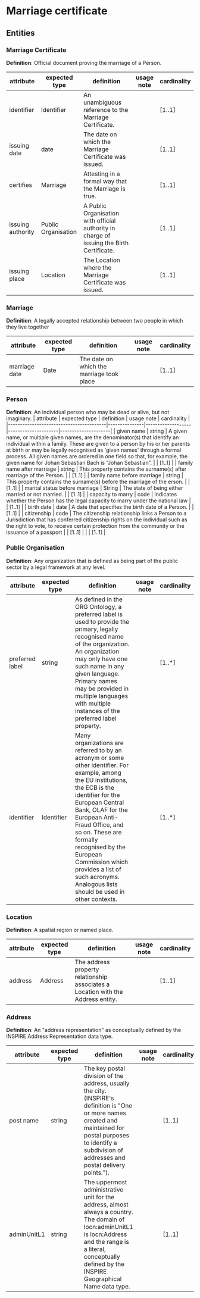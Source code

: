 # Marriage certificate

## Entities

### Marriage Certificate
**Definition**: Official document proving the marriage of a Person. 

|     attribute            |     expected type          |     definition                                                                                |     usage note    |     cardinality    |
|--------------------------|----------------------------|-----------------------------------------------------------------------------------------------|-------------------|--------------------|
|     identifier           |     Identifier             |     An unambiguous reference to the Marriage Certificate.                                        |                   |     [1..1]         |
|     issuing date         |     date                   |     The date on which the Marriage Certificate was issued.                                       |                   |     [1..1]         |
|     certifies            |     Marriage               |     Attesting in a formal way that the Marriage is true.                                         |                   |     [1..1]         |
|     issuing authority    |     Public Organisation    |     A Public Organisation with official authority in charge of issuing the Birth Certificate.    |                   |     [1..1]         |
|     issuing place        |     Location               |     The Location where the Marriage Certificate was issued.                                      |                   |     [1..1]         |


### Marriage
**Definition**: A legally accepted relationship between two people in which they live together

|     attribute       |     expected type |     definition                                            |     usage note    |     cardinality    |
|------------------   |-------------------|-----------------------------------------------------------|-------------------|--------------------|
|     marriage date    |     Date        |     The date on which the marriage took place                |   |     [1..1]         |

### Person
**Definition**: An individual person who may be dead or alive, but not imaginary.
|     attribute                            |     expected type     |     definition    |     usage   note    |     cardinality     |
|-----------------------------------------|---------------|-------------------|---------------------|---------------------|
|     given name                           |     string    |  A given name, or multiple given names, are the denominator(s) that identify an individual within a family. These are given to a person by his or her parents at birth or may be legally recognised as 'given names' through a formal process. All given names are ordered in one field so that, for example, the given name for Johan Sebastian Bach is “Johan Sebastian”.                 |                     |     [1..1]          |
|     family   name after marriage         |     string    |  This property contains the surname(s) after marriage of the Person.                 |                     |     [1..1]          |
|     family   name before marriage        |     string    |  This property contains the surname(s) before the marriage of the erson.               |                     |     [1..1]          |
|     marital status   before marriage     |     String    |  The state of being either married or not married.               |                     |     [1..1]          |
|     capacity to marry                    |     code      | Indicates whether the Person has the legal capacity to marry under the national law            |                     |     [1..1]          |
|     birth   date                         |     date      |  A date that specifies the birth date of a Person.	                |                     |     [1..1]          |
|     citizenship                          |     code      |  The citizenship relationship links a Person to a Jurisdiction that has conferred citizenship rights on the individual such as the right to vote, to receive certain protection from the community or the issuance of a passport                 |                     |     [1..1]          |                                                                                                                                                                                                                                                                                                                                                                                 |                |     [1..1]        |


### Public Organisation
**Definition**: Any organization that is defined as being part of the public sector by a legal framework at any level.

|     attribute        |     expected type  |     definition                                                                                                                                                                                                                                                                                                                                                                                      |     usage note        |    cardinality     |
|----------------------|--------------------|-----------------------------------------------------------------------------------------------------------------------------------------------------------------------------------------------------------------------------------------------------------------------------------------------------------------------------------------------------------------------------------------------------|-----------------------|--------------------|
|     preferred label  |     string         |     As defined in the ORG Ontology, a preferred label is used to provide the primary, legally recognised name of the organization. An organization may only have one such name in any given language. Primary names may be provided in multiple languages with multiple instances of the preferred label property.                                                                                  |                       |    [1..*]          |
|     identifier       |     Identifier     |     Many organizations are referred to by an acronym or some other identifier. For example, among the EU institutions, the ECB is the identifier for the European Central Bank, OLAF for the European Anti-Fraud Office, and so on. These are formally recognised by the European Commission which provides a list of such acronyms. Analogous lists should be used in other contexts.              |                       |    [1..*]          |


### Location
**Definition**: A spatial region or named place.

|     attribute   |     expected type  |     definition                                                                                  |     usage note    |     cardinality    |
|-----------------|--------------------|-------------------------------------------------------------------------------------------------|-------------------|--------------------|
|     address     |     Address        |     The address property relationship associates a Location with the Address entity.            |                   |     [1..1]         |


### Address
**Definition**: An "address representation" as conceptually defined by the INSPIRE Address Representation data type.

|     attribute      |     expected type |     definition                                                                                                                                                                                                                         |     usage note                                                                                                                                                                                                                                                                                  |     cardinality    |
|--------------------|-------------------|----------------------------------------------------------------------------------------------------------------------------------------------------------------------------------------------------------------------------------------|-------------------------------------------------------------------------------------------------------------------------------------------------------------------------------------------------------------------------------------------------------------------------------------------------|--------------------|
|     post name      |     string        |     The key postal division of the address, usually the city. (INSPIRE's definition is "One or more names created and maintained for postal purposes to identify a subdivision of addresses and postal delivery points.").             |                                                                                                                                                                                                                                                                                                 |     [1..1]         |
|     adminUnitL1    |     string        |     The uppermost administrative unit for the address, almost always a country. The domain of locn:adminUnitL1 is locn:Address and the range is a literal, conceptually defined by the INSPIRE Geographical Name data type.            |        |     [1..1]         |
